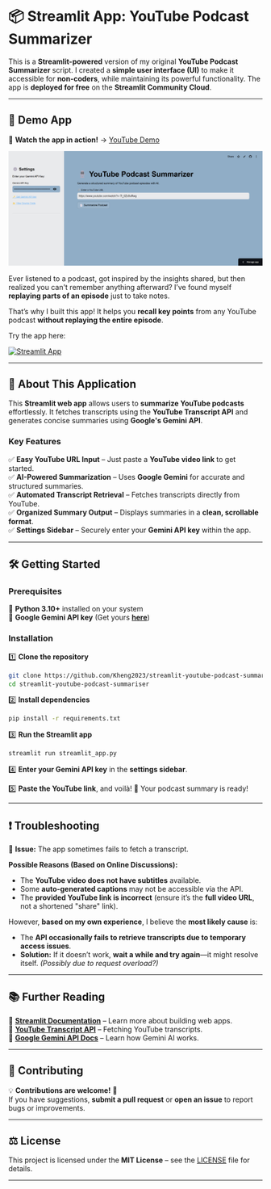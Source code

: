 # 📦 Streamlit App: YouTube Podcast Summarizer  

This is a **Streamlit-powered** version of my original **YouTube Podcast Summarizer** script. I created a **simple user interface (UI)** to make it accessible for **non-coders**, while maintaining its powerful functionality. The app is **deployed for free** on the **Streamlit Community Cloud**.  

---

## 🚀 Demo App  

🎥 **Watch the app in action!** → [YouTube Demo](https://youtu.be/FR1GI0wqvqY)  

![streamlit-youtube-podcast-summarizer.gif](streamlit-youtube-podcast-summarizer.gif)

Ever listened to a podcast, got inspired by the insights shared, but then realized you can't remember anything afterward? I’ve found myself **replaying parts of an episode** just to take notes.  

That’s why I built this app! It helps you **recall key points** from any YouTube podcast **without replaying the entire episode**.  

Try the app here:  

[![Streamlit App](https://static.streamlit.io/badges/streamlit_badge_black_white.svg)](https://youtube-podcast-summarizer.streamlit.app/)  

---

## 🎯 About This Application  

This **Streamlit web app** allows users to **summarize YouTube podcasts** effortlessly. It fetches transcripts using the **YouTube Transcript API** and generates concise summaries using **Google's Gemini API**.  

### **Key Features**  
✅ **Easy YouTube URL Input** – Just paste a **YouTube video link** to get started.  
✅ **AI-Powered Summarization** – Uses **Google Gemini** for accurate and structured summaries.  
✅ **Automated Transcript Retrieval** – Fetches transcripts directly from YouTube.  
✅ **Organized Summary Output** – Displays summaries in a **clean, scrollable format**.  
✅ **Settings Sidebar** – Securely enter your **Gemini API key** within the app.  

---

## 🛠️ Getting Started  

### **Prerequisites**  

🔹 **Python 3.10+** installed on your system  
🔹 **Google Gemini API key** (Get yours **[here](https://ai.google.dev/)**)  

### **Installation**  

1️⃣ **Clone the repository**  

```bash
git clone https://github.com/Kheng2023/streamlit-youtube-podcast-summariser.git
cd streamlit-youtube-podcast-summariser
```

2️⃣ **Install dependencies**  

```bash
pip install -r requirements.txt
```

3️⃣ **Run the Streamlit app**  

```bash
streamlit run streamlit_app.py
```

4️⃣ **Enter your Gemini API key** in the **settings sidebar**.  

5️⃣ **Paste the YouTube link**, and voilà! 🎉 Your podcast summary is ready!  

---

## ❗ Troubleshooting  

🔹 **Issue:** The app sometimes fails to fetch a transcript.  

**Possible Reasons (Based on Online Discussions):**  
- The **YouTube video does not have subtitles** available.  
- Some **auto-generated captions** may not be accessible via the API.  
- The **provided YouTube link is incorrect** (ensure it’s the **full video URL**, not a shortened "share" link).  

However, **based on my own experience**, I believe the **most likely cause** is:  
- The **API occasionally fails to retrieve transcripts due to temporary access issues**.  
- **Solution:** If it doesn’t work, **wait a while and try again**—it might resolve itself. *(Possibly due to request overload?)*

---

## 📚 Further Reading  

📌 **[Streamlit Documentation](https://docs.streamlit.io/)** – Learn more about building web apps.  
📌 **[YouTube Transcript API](https://github.com/jdepoix/youtube-transcript-api)** – Fetching YouTube transcripts.  
📌 **[Google Gemini API Docs](https://ai.google.dev/gemini-api/docs/)** – Learn how Gemini AI works.  

---

## 🤝 Contributing  

💡 **Contributions are welcome!** 🚀  
If you have suggestions, **submit a pull request** or **open an issue** to report bugs or improvements.  

---

## ⚖️ License  

This project is licensed under the **MIT License** – see the [LICENSE](LICENSE) file for details.  

---
